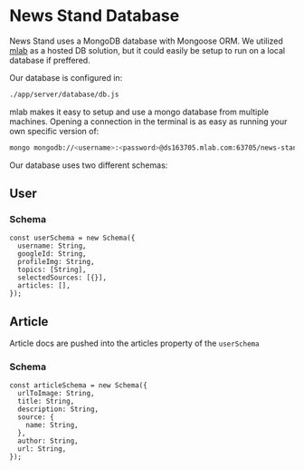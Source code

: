 # News Stand Database #

News Stand uses a MongoDB database with Mongoose ORM. We utilized [mlab](https://mlab.com/) as a hosted DB solution, but it could easily be setup to run on a local database if preffered.

Our database is configured in:
```sh
./app/server/database/db.js
``` 
mlab makes it easy to setup and use a mongo database from multiple machines. Opening a connection in the terminal is as easy as running your own specific version of:

```sh
mongo mongodb://<username>:<password>@ds163705.mlab.com:63705/news-stand
``` 
Our database uses two different schemas:

## User ##
### Schema ###
```node
const userSchema = new Schema({
  username: String,
  googleId: String,
  profileImg: String,
  topics: [String],
  selectedSources: [{}],
  articles: [], 
});
```

## Article ##
Article docs are pushed into the articles property of the `userSchema`
### Schema ###
```node
const articleSchema = new Schema({
  urlToImage: String,
  title: String,
  description: String,
  source: {
    name: String,
  },
  author: String,
  url: String,
});
```